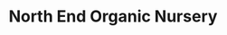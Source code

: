 ---
title: "North End Organic Nursery"
url: /garden-city/north-end-organic-nursery/
shop: garden centre
---